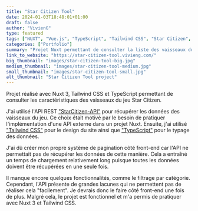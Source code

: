 ```yaml
---
title: "Star Citizen Tool"
date: 2024-01-03T18:48:01+01:00
draft: false
author: "VivienG"
type: featured
tags: ["NUXT", "Vue.js", "TypeScript", "Tailwind CSS", "Star Citizen", "Rest API"]
categories: ["Portfolio"]
summary: "Projet Nuxt permettant de consulter la liste des vaisseaux du jeu Star Citizen."
link_to_website: "https://star-citizen-tool.vivieng.com/"
big_thumbnail: "images/star-citizen-tool-big.jpg"
medium_thumbnail: "images/star-citizen-tool-medium.jpg"
small_thumbnail: "images/star-citizen-tool-small.jpg"
alt_thumbnail: "Star Citizen Tool project"
---
```


Projet réalisé avec Nuxt 3, Tailwind CSS et TypeScript permettant de consulter les caractéristiques des vaisseaux du jeu Star Citizen.

J'ai utilisé l'API REST ["StarCitizen-API"](https://starcitizen-api.com/index.php) pour récupérer les données des vaisseaux du jeu. Ce choix était motivé par le besoin de pratiquer l'implémentation d'une API externe dans un projet Nuxt.
Ensuite, j'ai utilisé ["Tailwind CSS"](https://tailwindcss.com/) pour le design du site ainsi que ["TypeScript"](https://www.typescriptlang.org/) pour le typage des données.

J'ai dû créer mon propre système de pagination côté front-end car l'API ne permettait pas de récupérer les données de cette manière. Cela a entraîné un temps de chargement relativement long puisque toutes les données doivent être récupérées en une seule fois.

Il manque encore quelques fonctionnalités, comme le filtrage par catégorie. Cependant, l'API présente de grandes lacunes qui ne permettent pas de réaliser cela "facilement". Je devrais donc le faire côté front-end une fois de plus. Malgré cela, le projet est fonctionnel et m'a permis de pratiquer avec Nuxt 3 et Tailwind CSS.
